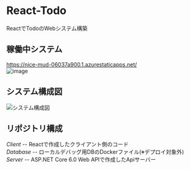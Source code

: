 # React-Todo
ReactでTodoのWebシステム構築

## 稼働中システム
https://nice-mud-06037a900.1.azurestaticapps.net/  
![image](https://user-images.githubusercontent.com/13842793/168422993-5a53786b-291b-4ee4-b2c8-880f65e2a43a.png)

## システム構成図
![システム構成図](https://user-images.githubusercontent.com/13842793/168418718-00cf7131-a965-425c-998c-ca0bb6fa82a3.png)  

## リポジトリ構成
*Client* -- Reactで作成したクライアント側のコード  
*Database* -- ローカルデバッグ用DBのDockerファイル(※デプロイ対象外)  
*Server* -- ASP.NET Core 6.0 Web APIで作成したApiサーバー  
